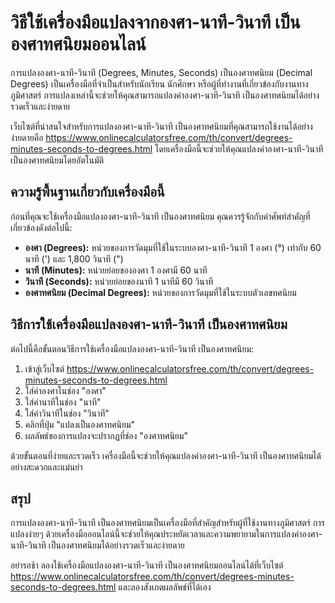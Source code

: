 วิธีใช้เครื่องมือแปลงจากองศา-นาที-วินาที เป็นองศาทศนิยมออนไลน์
==============================================================

การแปลงองศา-นาที-วินาที (Degrees, Minutes, Seconds) เป็นองศาทศนิยม (Decimal Degrees) เป็นเครื่องมือที่จำเป็นสำหรับนักเรียน นักศึกษา หรือผู้ที่ทำงานที่เกี่ยวข้องกับงานทางภูมิศาสตร์ การแปลงเหล่านี้จะช่วยให้คุณสามารถแปลงค่าองศา-นาที-วินาที เป็นองศาทศนิยมได้อย่างรวดเร็วและง่ายดาย

เว็บไซต์ที่น่าสนใจสำหรับการแปลงองศา-นาที-วินาที เป็นองศาทศนิยมที่คุณสามารถใช้งานได้อย่างง่ายดายคือ <https://www.onlinecalculatorsfree.com/th/convert/degrees-minutes-seconds-to-degrees.html> โดยเครื่องมือนี้จะช่วยให้คุณแปลงค่าองศา-นาที-วินาที เป็นองศาทศนิยมโดยอัตโนมัติ

ความรู้พื้นฐานเกี่ยวกับเครื่องมือนี้
------------------------------------

ก่อนที่คุณจะใช้เครื่องมือแปลงองศา-นาที-วินาที เป็นองศาทศนิยม คุณควรรู้จักกับคำศัพท์สำคัญที่เกี่ยวข้องดังต่อไปนี้:

- **องศา (Degrees):** หน่วยของการวัดมุมที่ใช้ในระบบองศา-นาที-วินาที 1 องศา (°) เท่ากับ 60 นาที (') และ 1,800 วินาที (")
- **นาที (Minutes):** หน่วยย่อยขององศา 1 องศามี 60 นาที
- **วินาที (Seconds):** หน่วยย่อยของนาที 1 นาทีมี 60 วินาที
- **องศาทศนิยม (Decimal Degrees):** หน่วยของการวัดมุมที่ใช้ในระบบตัวเลขทศนิยม

วิธีการใช้เครื่องมือแปลงองศา-นาที-วินาที เป็นองศาทศนิยม
-------------------------------------------------------

ต่อไปนี้คือขั้นตอนวิธีการใช้เครื่องมือแปลงองศา-นาที-วินาที เป็นองศาทศนิยม:

1. เข้าสู่เว็บไซต์ <https://www.onlinecalculatorsfree.com/th/convert/degrees-minutes-seconds-to-degrees.html>
2. ใส่ค่าองศาในช่อง "องศา"
3. ใส่ค่านาทีในช่อง "นาที"
4. ใส่ค่าวินาทีในช่อง "วินาที"
5. คลิกที่ปุ่ม "แปลงเป็นองศาทศนิยม"
6. ผลลัพธ์ของการแปลงจะปรากฏที่ช่อง "องศาทศนิยม"

ด้วยขั้นตอนที่ง่ายและรวดเร็ว เครื่องมือนี้จะช่วยให้คุณแปลงค่าองศา-นาที-วินาที เป็นองศาทศนิยมได้อย่างสะดวกและแม่นยำ

สรุป
----

การแปลงองศา-นาที-วินาที เป็นองศาทศนิยมเป็นเครื่องมือที่สำคัญสำหรับผู้ที่ใช้งานทางภูมิศาสตร์ การแปลงง่ายๆ ด้วยเครื่องมือออนไลน์นี้จะช่วยให้คุณประหยัดเวลาและความพยายามในการแปลงค่าองศา-นาที-วินาที เป็นองศาทศนิยมได้อย่างรวดเร็วและง่ายดาย

อย่ารอช้า ลองใช้เครื่องมือแปลงองศา-นาที-วินาที เป็นองศาทศนิยมออนไลน์ได้ที่เว็บไซต์ <https://www.onlinecalculatorsfree.com/th/convert/degrees-minutes-seconds-to-degrees.html> และลองสังเกตผลลัพธ์ที่ได้เอง